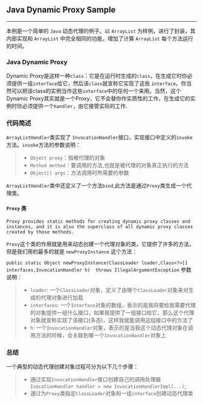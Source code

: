 ## Java Dynamic Proxy Sample


---

本例是一个简单的 `Java` 动态代理的例子。以 `ArrayList` 为样例，进行了封装，其内部实现和 `ArrayList` 中完全相同的功能，增加了计算 `ArrayList` 每个方法运行的时间。
### Java Dynamic Proxy
Dynamic Proxy是这样一种`class`：它是在运行时生成的`class`，在生成它时你必须提供一组`interface`给它，然后该`class`就宣称它实现了这些 `interface`。你当然可以把该class的实例当作这些`interface`中的任何一个来用。当然，这个Dynamic Proxy其实就是一个Proxy，它不会替你作实质性的工作，在生成它的实例时你必须提供一个`handler`，由它接管实际的工作.
### 代码简述

`ArrayListHandler`类实现了 `InvocationHandler`接口，实现接口中定义的`invoke`方法。`invoke`方法的参数说明：
>* `Object proxy`：指被代理的对象
>* `Method method`：要调用的方法,也就是被代理的对象真正执行的方法 
>* `Object[] args`：方法调用时所需要的参数 

`ArrayListHandler`类中还定义了一个方法`bind`,此方法是通过`Proxy`类生成一个代理类。

#### `Proxy` 类
    Proxy provides static methods for creating dynamic proxy classes and instances, and it is also the superclass of all dynamic proxy classes created by those methods.
`Proxy`这个类的作用就是用来动态创建一个代理对象的类，它提供了许多的方法，但是我们用的最多的就是 `newProxyInstance` 这个方法：

`public static Object newProxyInstance(ClassLoader loader,Class<?>[] interfaces,InvocationHandler h)  throws IllegalArgumentException`
参数说明：
>* `loader`: 一个`ClassLoader`对象，定义了由哪个`ClassLoader`对象来对生成的代理对象进行加载
>* `interfaces`: 一个`Interface`对象的数组，表示的是我将要给我需要代理的对象提供一组什么接口，如果我提供了一组接口给它，那么这个代理对象就宣称实现了该接口(多态)，这样我就能调用这组接口中的方法了
>* `h`: 一个`InvocationHandler`对象，表示的是当我这个动态代理对象在调用方法的时候，会关联到哪一个`InvocationHandler`对象上

### 总结
一个典型的动态代理创建对象过程可分为以下几个步骤：
>* 通过实现`InvocationHandler`接口创建自己的调用处理器 `IvocationHandler handler = new InvocationHandlerImpl(...)`;
>* 通过为`Proxy`类指定`ClassLoader`对象和一组`interface`创建动态代理类






